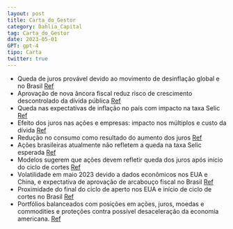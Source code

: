 ```yaml
---
layout: post
title: Carta_do_Gestor
category: Dahlia_Capital
tag: Carta_do_Gestor
date: 2023-05-01
GPT: gpt-4
tipo: Carta
twitter: true
---
```


- Queda de juros provável devido ao movimento de desinflação global e no Brasil
<a href="#" onclick="search_on_pdf('como o movimento de desinflação global e no Brasil abre espaço para o início do ciclo de cortes ')">Ref</a>
- Aprovação de nova âncora fiscal reduz risco de crescimento descontrolado da dívida pública
<a href="#" onclick="search_on_pdf('como o movimento de desinflação global e no Brasil abre espaço para o início do ciclo de cortes ')">Ref</a>
- Queda nas expectativas de inflação no país com impacto na taxa Selic
<a href="#" onclick="search_on_pdf('como o movimento de desinflação global e no Brasil abre espaço para o início do ciclo de cortes ')">Ref</a>
- Efeito dos juros nas ações e empresas: impacto nos múltiplos e custo da dívida
<a href="#" onclick="search_on_pdf('maneiras distintas. Para as ações, o efeito mais claro é o impacto nos múltiplos das empresas ou n')">Ref</a>
- Redução no consumo como resultado do aumento dos juros
<a href="#" onclick="search_on_pdf('reduzir seus planos de investimento, o que pode limitar o crescimento da empresa.  Um outro impact')">Ref</a>
- Ações brasileiras atualmente não refletem a queda na taxa Selic esperada
<a href="#" onclick="search_on_pdf('após o início do ciclo de cortes. É claro que há alguma antecipação pelo lado dos agentes de merca')">Ref</a>
- Modelos sugerem que ações devem refletir queda dos juros após início do ciclo de cortes
<a href="#" onclick="search_on_pdf('após o início do ciclo de cortes. É claro que há alguma antecipação pelo lado dos agentes de merca')">Ref</a>
- Volatilidade em maio 2023 devido a dados econômicos nos EUA e China, e expectativa de aprovação de arcabouço fiscal no Brasil
<a href="#" onclick="search_on_pdf('O passado Em maio, a volatilidade permaneceu alta no mercado, com dados mais fortes da economia a')">Ref</a>
- Proximidade do final do ciclo de aperto nos EUA e início de ciclo de cortes no Brasil
<a href="#" onclick="search_on_pdf('como o movimento de desinflação global e no Brasil abre espaço para o início do ciclo de cortes ')">Ref</a>
- Portfólios balanceados com posições em ações, juros, moedas e commodities e proteções contra possível desaceleração da economia americana.
<a href="#" onclick="search_on_pdf('de cortes no Brasil, aumentamos o risco dos nossos fundos. Mantemos nossos portfólios balanceados,')">Ref</a>
